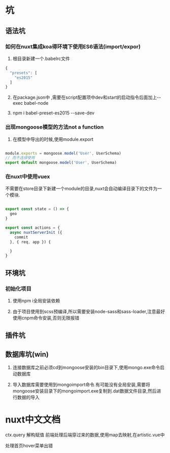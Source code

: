 # 坑

## 语法坑

### 如何在nuxt集成koa得环境下使用ES6语法(import/expor)

1. 根目录新建一个.babelrc文件

```javascript
{
  "presets": [
    "es2015"
  ]
}
```

2. 在package.json中 ,需要在script配置项中dev和start的启动指令后面加上--exec babel-node

3. npm i babel-preset-es2015 --save-dev

### 出现mongoose模型的方法not a function

1. 在模型中导出的时候,使用module.export

```javascript

module.exports = mongoose.model('User', UserSchema)
// 而不选择使用
export default mongoose.model('User', UserSchema)

```

### 在nuxt中使用vuex

不需要在store目录下新建一个module的目录,nuxt会自动编译目录下的文件为一个模块.

```javascript

export const state = () => {
  geo
}

export const actions = {
  async nuxtServerInit ({
    commit
  }, { req, app }) {

  }
}

```

## 环境坑

### 初始化项目

1. 使用npm i全局安装依赖

2. 由于项目使用到scss预编译,所以需要安装node-sass和sass-loader,注意最好使用cnpm命令安装,否则无限报错

## 插件坑

## 数据库坑(win)

1. 连接数据库之前必须cd到mongoose安装的bin目录下,使用mongo.exe命令启动数据库

2. 导入数据库需要使用到mongoimport命令.有可能没有全局安装,需要将mongoose安装目录下的mongoimport.exe复制到.dat数据文件目录,然后进行数据的导入


# nuxt中文文档


ctx.query
解构赋值
前端处理后端穿过来的数据,使用map去映射,在artistic.vue中


处理首页hover菜单出错